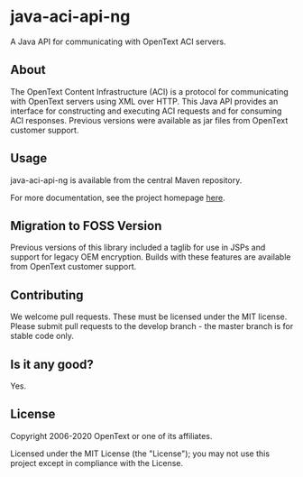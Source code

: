 # java-aci-api-ng

A Java API for communicating with OpenText ACI servers.

## About
The OpenText Content Infrastructure (ACI) is a protocol for communicating with OpenText servers using XML over HTTP.
This Java API provides an interface for constructing and executing ACI requests and for consuming ACI responses. Previous
versions were available as jar files from OpenText customer support.


## Usage
java-aci-api-ng is available from the central Maven repository.

For more documentation, see the project homepage [here](http://opentext-idol.github.io/java-aci-api-ng).

## Migration to FOSS Version
Previous versions of this library included a taglib for use in JSPs and support for legacy OEM encryption. Builds with
these features are available from OpenText customer support.

## Contributing
We welcome pull requests. These must be licensed under the MIT license. Please submit pull requests to the develop
branch - the master branch is for stable code only.

## Is it any good?
Yes.

## License

Copyright 2006-2020 OpenText or one of its affiliates.

Licensed under the MIT License (the "License"); you may not use this project except in compliance with the License.

